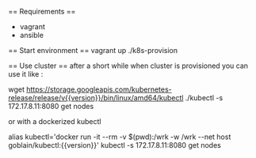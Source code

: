== Requirements ==
* vagrant
* ansible

== Start environment ==
vagrant up
./k8s-provision

== Use cluster ==
after a short while when cluster is provisioned you can use it like :

wget https://storage.googleapis.com/kubernetes-release/release/v{{version}}/bin/linux/amd64/kubectl
./kubectl -s 172.17.8.11:8080 get nodes

or with a dockerized kubectl

alias kubectl='docker run -it --rm -v $(pwd):/wrk -w /wrk --net host goblain/kubectl:{{version}}'
kubectl -s 172.17.8.11:8080 get nodes

